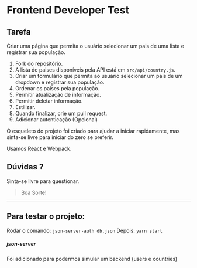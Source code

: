 # Frontend Developer Test

## Tarefa

Criar uma página que permita o usuário selecionar um pais de uma lista e registrar sua população.

1. Fork do repositório.
2. A lista de paises disponíveis pela API está em `src/api/country.js`.
3. Criar um formulário que permita ao usuário selecionar um pais de um dropdown e registrar sua população.
4. Ordenar os paises pela população.
5. Permitir atualização de informação.
6. Permitir deletar informação.
7. Estilizar.
8. Quando finalizar, crie um pull request.
9. Adicionar autenticação (Opcional)

O esqueleto do projeto foi criado para ajudar a iniciar rapidamente, mas sinta-se livre para iniciar do zero se preferir.

Usamos React e Webpack.

## Dúvidas ?

Sinta-se livre para questionar.

> Boa Sorte!

---

## Para testar o projeto:

Rodar o comando: `json-server-auth db.json`
Depois: `yarn start`

##### json-server

Foi adicionado para podermos simular um backend (users e countries)
